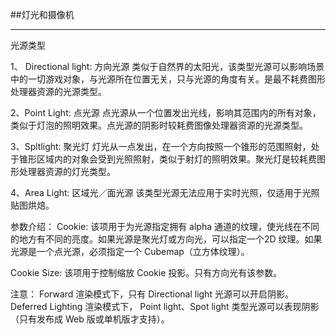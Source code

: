 ##灯光和摄像机

---

光源类型

1、 Directional light: 方向光源
类似于自然界的太阳光，该类型光源可以影响场景中的一切游戏对象，与光源所在位置无关，只与光源的角度有关。是最不耗费图形处理器资源的光源类型。

2、Point Light: 点光源
点光源从一个位置发出光线，影响其范围内的所有对象，类似于灯泡的照明效果。点光源的阴影时较耗费图像处理器资源的光源类型。

3、Spltlight: 聚光灯
灯光从一点发出，在一个方向按照一个锥形的范围照射，处于锥形区域内的对象会受到光照照射，类似于射灯的照明效果。聚光灯是较耗费图形处理器资源的灯光类型。

4、Area Light: 区域光／面光源
该类型光源无法应用于实时光照，仅适用于光照贴图烘焙。

参数介绍：
Cookie: 该项用于为光源指定拥有 alpha 通道的纹理，使光线在不同的地方有不同的亮度。如果光源是聚光灯或方向光，可以指定一个2D 纹理。如果光源是一个点光源，必须指定一个 Cubemap（立方体纹理）。

Cookie Size: 该项用于控制缩放 Cookie 投影。只有方向光有该参数。

注意：
Forward 渲染模式下，只有 Directional light 光源可以开启阴影。
Deferred Lighting 渲染模式下， Point light、Spot light 类型光源可以表现阴影（只有发布成 Web 版或单机版才支持）。